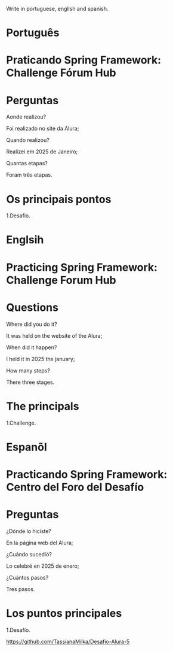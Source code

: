 Write in portuguese, english and spanish.

# Português

# Praticando Spring Framework: Challenge Fórum Hub
 
# Perguntas

Aonde realizou?

Foi realizado no site da Alura;

Quando realizou?

Realizei em 2025 de Janeiro;

Quantas etapas?

Foram três etapas.

# Os principais pontos

1.Desafio.

# Englsih

# Practicing Spring Framework: Challenge Forum Hub

# Questions

Where did you do it?

It was held on the website of the Alura;

When did it happen?

I held it in 2025 the january;

How many steps?

There three stages.

# The principals

1.Challenge.

# Espanõl

# Practicando Spring Framework: Centro del Foro del Desafío

# Preguntas

¿Dónde lo hiciste?

En la página web del Alura;

¿Cuándo sucedió?

Lo celebré en 2025 de enero;

¿Cuántos pasos?

Tres pasos.

# Los puntos principales

1.Desafío.


https://github.com/TassianaMilka/Desafio-Alura-5

